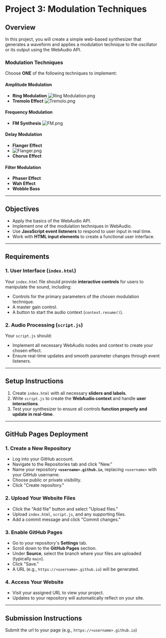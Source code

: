 # **Project 3: Modulation Techniques**

## **Overview**
In this project, you will create a simple web-based synthesizer that generates a waveform and applies a modulation technique to the oscillator or its output using the WebAudio API.

### **Modulation Techniques**
Choose **ONE** of the following techniques to implement:

#### **Amplitude Modulation**
- **Ring Modulation**
![Ring Modulation.png](img%2FRing%20Modulation.png)
- **Tremolo Effect**
![Tremolo.png](img%2FTremolo.png)
#### **Frequency Modulation**
- **FM Synthesis**
![FM.png](img%2FFM.png)
#### **Delay Modulation**
- **Flanger Effect**
- ![Flanger.png](img%2FFlanger.png)
- **Chorus Effect**

#### **Filter Modulation**
- **Phaser Effect**
- **Wah Effect**
- **Wobble Bass**

---
## **Objectives**
- Apply the basics of the WebAudio API.
- Implement one of the modulation techniques in WebAudio.
- Use **JavaScript event listeners** to respond to user input in real time.
- Work with **HTML input elements** to create a functional user interface.

---
## **Requirements**

### **1. User Interface (`index.html`)**
Your `index.html` file should provide **interactive controls** for users to manipulate the sound, including:
- Controls for the primary parameters of the chosen modulation technique.
- A master gain control.
- A button to start the audio context (`context.resume()`).

### **2. Audio Processing (`script.js`)**
Your `script.js` should:
- Implement all necessary WebAudio nodes and context to create your chosen effect.
- Ensure real-time updates and smooth parameter changes through event listeners.

---
## **Setup Instructions**
1. Create `index.html` with all necessary **sliders and labels**.
2. Write `script.js` to create the **WebAudio context** and handle **user interactions**.
3. Test your synthesizer to ensure all controls **function properly and update in real-time**.

---
## **GitHub Pages Deployment**

### **1. Create a New Repository**
- Log into your GitHub account.
- Navigate to the Repositories tab and click "New."
- Name your repository **`<username>.github.io`**, replacing `<username>` with your GitHub username.
- Choose public or private visibility.
- Click "Create repository."

### **2. Upload Your Website Files**
- Click the "Add file" button and select "Upload files."
- Upload `index.html`, `script.js`, and any supporting files.
- Add a commit message and click "Commit changes."

### **3. Enable GitHub Pages**
- Go to your repository's **Settings** tab.
- Scroll down to the **GitHub Pages** section.
- Under **Source**, select the branch where your files are uploaded (typically `main`).
- Click "Save."
- A URL (e.g., `https://<username>.github.io`) will be generated.

### **4. Access Your Website**
- Visit your assigned URL to view your project.
- Updates to your repository will automatically reflect on your site.

---
## **Submission Instructions**
Submit the url to your page (e.g., `https://<username>.github.io`) 